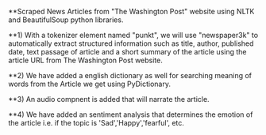 **Scraped News Articles from "The Washington Post" website using NLTK and BeautifulSoup python libraries.

**1) With a tokenizer element named "punkt", we will use "newspaper3k" to automatically extract structured information such as title, author, published date, text passage of article and a short summary of the article using the article URL from The Washington Post website.

**2) We have added a english dictionary as well for searching meaning of words from the Article we get using PyDictionary.

**3) An audio compnent is added that will narrate the article.

**4) We have added an sentiment analysis that determines the emotion of the article i.e. if the topic is 'Sad','Happy','fearful', etc.
